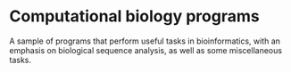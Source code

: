 # Computational biology programs
A sample of programs that perform useful tasks in bioinformatics, with an emphasis on biological sequence analysis, as well as some miscellaneous tasks.
